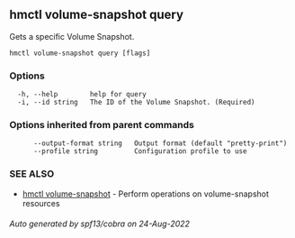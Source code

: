 ## hmctl volume-snapshot query

Gets a specific Volume Snapshot.

```
hmctl volume-snapshot query [flags]
```

### Options

```
  -h, --help        help for query
  -i, --id string   The ID of the Volume Snapshot. (Required)
```

### Options inherited from parent commands

```
      --output-format string   Output format (default "pretty-print")
      --profile string         Configuration profile to use
```

### SEE ALSO

* [hmctl volume-snapshot](hmctl_volume-snapshot.md)	 - Perform operations on volume-snapshot resources

###### Auto generated by spf13/cobra on 24-Aug-2022
